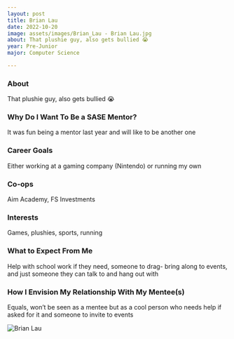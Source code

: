 ```yaml
---
layout: post
title: Brian Lau 
date: 2022-10-20
image: assets/images/Brian_Lau - Brian Lau.jpg
about: That plushie guy, also gets bullied 😭
year: Pre-Junior
major: Computer Science

---
```


### About

That plushie guy, also gets bullied 😭

### Why Do I Want To Be a SASE Mentor?

It was fun being a mentor last year and will like to be another one 

### Career Goals

Either working at a gaming company (Nintendo) or running my own

### Co-ops

Aim Academy, FS Investments

### Interests

Games, plushies, sports, running

### What to Expect From Me

Help with school work if they need, someone to drag- bring along to events, and just someone they can talk to and hang out with

### How I Envision My Relationship With My Mentee(s) 

Equals, won’t be seen as a mentee but as a cool person who needs help if asked for it and someone to invite to events

<div class="text-center my-5">
    <img src="https://sase-drexel.github.io/mentorship-2021/assets/images/Brian_Lau - Brian Lau.jpg" alt="Brian Lau" class="rounded post-img" />
</div>
